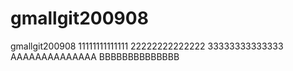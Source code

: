 # gmallgit200908
gmallgit200908
11111111111111
22222222222222
33333333333333
AAAAAAAAAAAAAA
BBBBBBBBBBBBBB